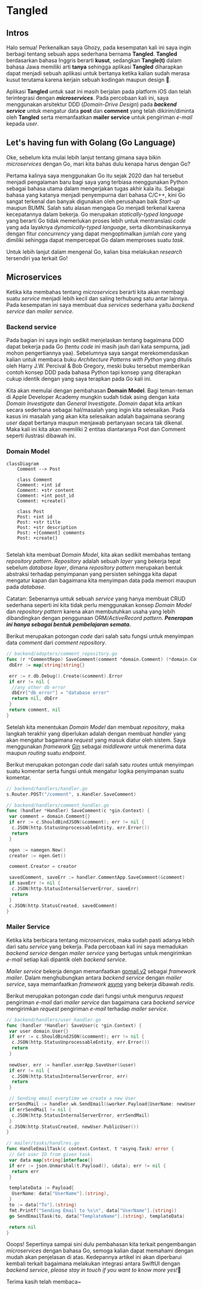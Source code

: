 # **Tangled**

## **Intros**

Halo semua! Perkenalkan saya Ghozy, pada kesempatan kali ini saya ingin berbagi tentang sebuah apps sederhana bernama **Tangled**. **Tangled** berdasarkan bahasa Inggris berarti **kusut**, sedangkan **Tangle(t)** dalam bahasa Jawa memiliki arti **tanya** sehingga aplikasi **Tangled** diharapkan dapat menjadi sebuah aplikasi untuk bertanya ketika kalian sudah merasa kusut terutama karena kerjain sebuah kodingan maupun design 🤪.

Aplikasi **Tangled** untuk saat ini masih berjalan pada platform iOS dan telah terintegrasi dengan ***microservices***. Pada percobaan kali ini, saya menggunakan arsitektur DDD (*Domain-Drive Design*) pada ***backend service*** untuk mengatur data **post** dan **comment** yang telah dikirim/diminta oleh **Tangled** serta memanfaatkan **mailer service** untuk pengiriman *e-mail* kepada *user*.

## **Let's having fun with Golang (Go Language)**

Oke, sebelum kita mulai lebih lanjut tentang gimana saya bikin *microservices* dengan Go, mari kita bahas dulu kenapa harus dengan Go?

Pertama kalinya saya menggunakan Go itu sejak 2020 dan hal tersebut menjadi pengalaman baru bagi saya yang terbiasa menggunakan Python sebagai bahasa utama dalam mengerjakan tugas akhir kala itu. Sebagai bahasa yang katanya menjadi penyempurna dari bahasa C/C++, kini Go sangat terkenal dan banyak digunakan oleh perusahaan baik *Start-up* maupun BUMN. Salah satu alasan mengapa Go menjadi terkenal karena kecepatannya dalam bekerja. Go merupakan *statically-typed language* yang berarti Go tidak memerlukan proses lebih untuk mentranslasi *code* yang ada layaknya *dynamically-typed language*, serta dikombinasikannya dengan fitur *concurrency* yang dapat mengoptimalkan jumlah *core* yang dimiliki sehingga dapat mempercepat Go dalam memproses suatu *task*.

Untuk lebih lanjut dalam mengenal Go, kalian bisa melakukan *research* tersendiri yaa terkait Go!

## **Microservices**

Ketika kita membahas tentang *microservices* berarti kita akan membagi suatu *service* menjadi lebih kecil dan saling terhubung satu antar lainnya. Pada kesempatan ini saya membuat dua *services* sederhana yaitu *backend service* dan *mailer service*.

### **Backend service**

Pada bagian ini saya ingin sedikit menjelaskan tentang bagaimana DDD dapat bekerja pada Go (tentu *code* ini masih jauh dari kata sempurna, jadi mohon pengertiannya yaa). Sebelumnya saya sangat merekomendasikan kalian untuk membaca buku *Architecture Patterns with Python* yang ditulis oleh Harry J.W. Percival & Bob Gregory, meski buku tersebut memberikan contoh konsep DDD pada bahasa Python tapi konsep yang diterapkan cukup identik dengan yang saya terapkan pada Go kali ini.

Kita akan memulai dengan pembahasan **Domain Model**. Bagi teman-teman di Apple Developer Academy mungkin sudah tidak asing dengan kata *Domain Investigate* dan *General Investigate*. *Domain* dapat kita artikan secara sederhana sebagai hal/masalah yang ingin kita selesaikan. Pada kasus ini masalah yang akan kita selesaikan adalah bagaimana seorang *user* dapat bertanya maupun menjawab pertanyaan secara tak dikenal. Maka kali ini kita akan memiliki 2 entitas diantaranya Post dan Comment seperti ilustrasi dibawah ini.

### **Domain Model**

```mermaid
classDiagram
    Comment --> Post

    class Comment
    Comment: +int id
    Comment: +str content
    Comment: +int post_id
    Comment: +create()

    class Post
    Post: +int id
    Post: +str title
    Post: +str description
    Post: +[Comment] comments
    Post: +create()
    
```

Setelah kita membuat *Domain Model*, kita akan sedikit membahas tentang *repository pattern*. *Repository* adalah sebuah *layer* yang bekerja tepat sebelum *database layer*, dimana *repository pattern* merupakan bentuk abstraksi terhadap penyimpanan yang persisten sehingga kita dapat mengatur kapan dan bagaimana kita menyimpan data pada memori maupun pada *database*.

Catatan: Sebenarnya untuk sebuah *service* yang hanya membuat CRUD sederhana seperti ini kita tidak perlu menggunakan konsep *Domain Model* dan *repository pattern* karena akan membutuhkan usaha yang lebih dibandingkan dengan penggunaan ORM/*ActiveRecord pattern*. ***Penerapan ini hanya sebagai bentuk pembelajaran semata.***

Berikut merupakan potongan *code* dari salah satu fungsi untuk menyimpan data *comment* dari *comment repository*.

```go
// backend/adapters/comment_repository.go
func (r *CommentRepo) SaveComment(comment *domain.Comment) (*domain.Comment, map[string]string) {
 dbErr := map[string]string{}

 err := r.db.Debug().Create(&comment).Error
 if err != nil {
  //any other db error
  dbErr["db_error"] = "database error"
  return nil, dbErr
 }
 return comment, nil
}
```

Setelah kita menentukan *Domain Model* dan membuat *repository*, maka langkah terakhir yang diperlukan adalah dengan membuat *handler* yang akan mengatur bagaimana *request* yang masuk diatur oleh sistem. Saya menggunakan *framework* [Gin](https://gin-gonic.com/) sebagai *middleware* untuk menerima data maupun *routing* suatu *endpoint*.

Berikut merupakan potongan *code* dari salah satu *routes* untuk menyimpan suatu komentar serta fungsi untuk mengatur logika penyimpanan suatu komentar.

```go
// backend/handlers/handler.go
s.Router.POST("/comment", s.Handler.SaveComment)

// backend/handlers/comment_handler.go
func (handler *Handler) SaveComment(c *gin.Context) {
 var comment = domain.Comment{}
 if err := c.ShouldBindJSON(&comment); err != nil {
  c.JSON(http.StatusUnprocessableEntity, err.Error())
  return
 }

 ngen := namegen.New()
 creator := ngen.Get()

 comment.Creator = creator

 savedComment, saveErr := handler.CommentApp.SaveComment(&comment)
 if saveErr != nil {
  c.JSON(http.StatusInternalServerError, saveErr)
  return
 }
 c.JSON(http.StatusCreated, savedComment)
}
```

### **Mailer Service**

Ketika kita berbicara tentang *microservices*, maka sudah pasti adanya lebih dari satu *service* yang bekerja. Pada percobaan kali ini saya memadukan *backend service* dengan *mailer service* yang bertugas untuk mengirimkan *e-mail* setiap kali dipantik oleh *backend service*.

*Mailer service* bekerja dengan memanfaatkan [gomail.v2](gopkg.in/gomail.v2) sebagai *framework mailer*. Dalam menghubungkan antara *backend service* dengan *mailer service*, saya memanfaatkan *framework* [asynq](github.com/hibiken/asynq) yang bekerja dibawah *redis*.

Berikut merupakan potongan *code* dari fungsi untuk mengurus *request* pengiriman *e-mail* dari *mailer service* dan bagaimana cara *backend service* mengirimkan *request* pengiriman *e-mail* terhadap *mailer service*.

```go
// backend/handlers/user_handler.go
func (handler *Handler) SaveUser(c *gin.Context) {
 var user domain.User{}
 if err := c.ShouldBindJSON(&comment); err != nil {
  c.JSON(http.StatusUnprocessableEntity, err.Error())
  return
 }
 
 newUser, err := handler.userApp.SaveUser(&user)
 if err != nil {
  c.JSON(http.StatusInternalServerError, err)
  return
 }

 // Sending email everytime we create a new User
 errSendMail := handler.wk.SendEmail(&worker.Payload{UserName: newUser.FullName(), TemplateName: "welcome.html", To: newUser.Email})
 if errSendMail != nil {
  c.JSON(http.StatusInternalServerError, errSendMail)
 }
 c.JSON(http.StatusCreated, newUser.PublicUser())
}

// mailer/tasks/handlres.go
func HandleEmailTask(c context.Context, t *asynq.Task) error {
 // Get user ID from given task.
 var data map[string]interface{}
 if err := json.Unmarshal(t.Payload(), &data); err != nil {
  return err
 }

 templateData := Payload{
  UserName: data["UserName"].(string),
 }
 to := data["To"].(string)
 fmt.Printf("Sending Email to %s\n", data["UserName"].(string))
 go SendEmailTask(to, data["TemplateName"].(string), templateData)

 return nil
}
```

Ooops! Sepertinya sampai sini dulu pembahasan kita terkait pengembangan *microservices* dengan bahasa Go, semoga kalian dapat memahami dengan mudah akan penjelasan di atas. Kedepannya artikel ini akan diperbarui kembali terkait bagaimana melakukan integrasi antara SwiftUI dengan *backend service*, *please stay in touch if you want to know more yes!*😬

Terima kasih telah membaca~